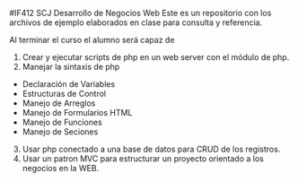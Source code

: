 #IF412 SCJ Desarrollo de Negocios Web
Este es un repositorio con los archivos de ejemplo
elaborados en clase para consulta y referencia.

Al terminar el curso el alumno será capaz de
1. Crear y ejecutar scripts de php en un web server
con el módulo de php.
2. Manejar la sintaxis de php
  * Declaración de Variables
  * Estructuras de Control
  * Manejo de Arreglos
  * Manejo de Formularios HTML
  * Manejo de Funciones
  * Manejo de Seciones
3. Usar php conectado a una base de datos para
CRUD de los registros.
4. Usar un patron MVC para estructurar un proyecto
orientado a los negocios en la WEB.
